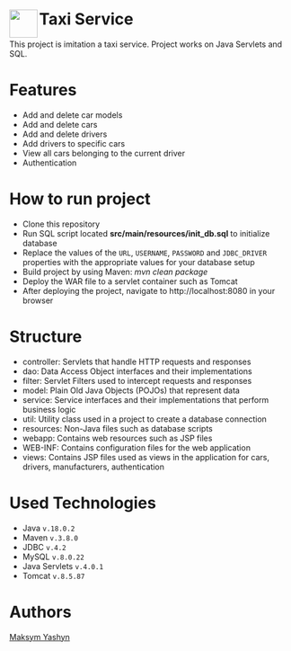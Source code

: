 ﻿# Taxi Service <img src="https://user-images.githubusercontent.com/111348563/230981463-3abdf3c3-a3bc-4c63-a38e-e489324b5725.png" align="left" height="50" width="50">
This project is imitation a taxi service. Project works on Java Servlets and SQL.
# Features
* Add and delete car models
* Add and delete cars
* Add and delete drivers
* Add drivers to specific cars
* View all cars belonging to the current driver
* Authentication
# How to run project
* Clone this repository
* Run SQL script located **src/main/resources/init_db.sql** to initialize database
* Replace the values of the `URL`, `USERNAME`, `PASSWORD` and `JDBC_DRIVER` properties with the appropriate values for your database setup
* Build project by using Maven: *mvn clean package*
* Deploy the WAR file to a servlet container such as Tomcat
* After deploying the project, navigate to http://localhost:8080 in your browser
# Structure
* controller: Servlets that handle HTTP requests and responses
* dao: Data Access Object interfaces and their implementations
* filter: Servlet Filters used to intercept requests and responses
* model: Plain Old Java Objects (POJOs) that represent data
* service: Service interfaces and their implementations that perform business logic
* util: Utility class used in a project to create a database connection
* resources: Non-Java files such as database scripts
* webapp: Contains web resources such as JSP files
* WEB-INF: Contains configuration files for the web application
* views: Contains JSP files used as views in the application for cars, drivers, manufacturers, authentication
# Used Technologies
* Java `v.18.0.2`
* Maven `v.3.8.0`
* JDBC `v.4.2`
* MySQL `v.8.0.22`
* Java Servlets `v.4.0.1`
* Tomcat `v.8.5.87`
# Authors
[Maksym Yashyn](https://www.linkedin.com/in/maksym-yashyn-dnipro/)
